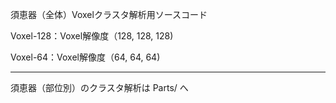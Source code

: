 須恵器（全体）Voxelクラスタ解析用ソースコード

Voxel-128：Voxel解像度（128, 128, 128)

Voxel-64：Voxel解像度（64, 64, 64)

<hr>

須恵器（部位別）のクラスタ解析は Parts/ へ
